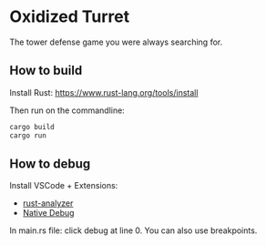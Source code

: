 # Oxidized Turret

The tower defense game you were always searching for.

## How to build

Install Rust: https://www.rust-lang.org/tools/install

Then run on the commandline:
```bash
cargo build
cargo run
```

## How to debug

Install VSCode + Extensions:
- [rust-analyzer](https://marketplace.visualstudio.com/items?itemName=rust-lang.rust-analyzer)
- [Native Debug](https://marketplace.visualstudio.com/items?itemName=webfreak.debug)

In main.rs file: click debug at line 0. You can also use breakpoints.

